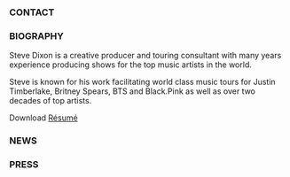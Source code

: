 ### CONTACT

### BIOGRAPHY
Steve Dixon is a creative producer and touring consultant with many years experience producing shows for the top music artists in the world.

Steve is known for his work facilitating world class music tours for Justin Timberlake, Britney Spears, BTS and Black.Pink as well as over two decades of top artists.

Download [Résumé](https://www.linkedin.com/in/steve-dixon-a1a6692a/)

### NEWS

### PRESS
